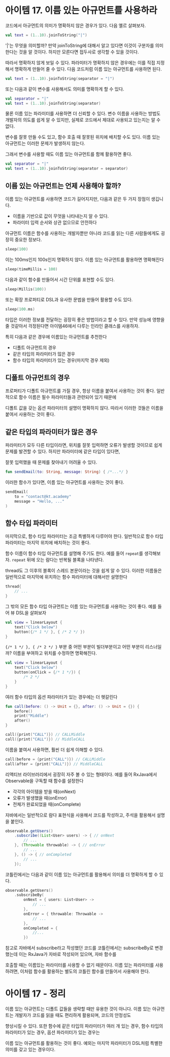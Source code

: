 # 아이템 17. 이름 있는 아규먼트를 사용하라

코드에서 아규먼트의 의미가 명확하지 않은 경우가 있다. 다음 옐르 살펴보자.

```kotlin
val text = (1..10).joinToString("|")
```
'|'는 무엇을 의미할까? 만약 joinToString에 대해서 알고 있다면 이것이 구분자를 의미한다는 것을 알 것이다. 하지만 모른다면 접두사로 생각할 수 있을 것이다.

따라서 명확하지 않게 보일 수 있다. 파라미터가 명확하지 않은 경우에는 이를 직접 지정해서 명확하게 만들어 줄 수 있다. 다음 코드처럼 이름 있는 아규먼트를 사용하면 된다.

```kotlin
val text = (1..10).joinToString(separator = "|")
```

또는 다음과 같이 변수를 사용해서도 의미를 명확하게 할 수 있다.

```kotlin
val separator = "|"
val text = (1..10).joinToString(separator)
```

물론 이름 있는 파라미터를 사용하면 더 신뢰할 수 있다. 변수 이름을 사용하는 방법도 개발자의 의도를 쉽게 알 수 있지만, 실제로 코드에서 제대로 사용되고 있는지는 알 수 없다.

변수를 잘못 만들 수도 있고, 함수 호출 때 잘못된 위치에 배치할 수도 있다. 이름 있는 아규먼트는 이러한 문제가 발생하지 않는다.

그래서 변수를 사용할 때도 이름 있는 아규먼트를 함께 활용하면 좋다.

```kotlin
val separator = "|"
val text = (1..10).joinToString(separator = separator)
```
## 이름 있는 아규먼트는 언제 사용해야 할까?

이름 있는 아규먼트를 사용하면 코드가 길어지지만, 다음과 같은 두 가지 장점이 생깁니다.

- 이름을 기반으로 값이 무엇을 나타내는지 알 수 있다. 
- 파라미터 입력 순서와 상관 없으므로 안전하다

아규먼트 이름은 함수를 사용하는 개발자뿐만 아니라 코드를 읽는 다른 사람들에게도 굉장히 중요한 정보다.

```kotlin
sleep(100)
```

이는 100ms인지 100s인지 명확하지 않다. 이름 있는 아규먼트를 활용하면 명확해진다

```kotlin
sleep(timeMillis = 100)
```

다음과 같이 함수를 만들어서 시간 단위를 표현할 수도 있다.

```kotlin
sleep(Millis(100))
```

또는 확장 프로퍼티로 DSL과 유사한 문법을 만들어 활용할 수도 있다.

```kotlin
sleep(100.ms)
```

타입은 이러한 정보를 전달하는 굉장히 좋은 방법이라고 할 수 있다. 만약 성능에 영향을 줄 것같아서 걱정된다면 아이템46에서 다루는 인라인 클래스를 사용하자.

특히 다음과 같은 경우에 이름있는 아규먼트를 추천한다
- 디폴트 아규먼트의 경우
- 같은 타입의 파라미터가 많은 경우
- 함수 타입의 파라미터가 있는 경우(마지막 경우 제외)

## 디폴트 아규먼트의 경우

프로퍼티가 디폴트 아규먼트를 가질 경우, 항상 이름을 붙여서 사용하는 것이 좋다. 일반적으로 함수 이름은 필수 파라미터들과 관련되어 있기 때문에 

디폴트 값을 갖는 옵션 파라미터의 설명이 명확하지 않다. 따라서 이러한 것들은 이름을 붙여서 사용하는 것이 좋다.

## 같은 타입의 파라미터가 많은 경우

파라미터가 모두 다른 타입이라면, 위치를 잘못 입력하면 오류가 발생할 것이므로 쉽게 문제를 발견할 수 있다. 하지만 파라미터에 같은 타입이 있다면,

잘못 입력했을 때 문제를 찾아내기 어려울 수 있다.

```kotlin
fun sendEmail(to: String, message: String) { /*...*/ }
```

이러한 함수가 있다면, 이름 있는 아규먼트를 사용하는 것이 좋다.

```kotlin
sendEmail(
    to = "contact@kt.academy"
    message = "Hello, ..."
)
```

## 함수 타입 파라미터

마지막으로, 함수 타입 파라미터는 조금 특별하게 다루어야 한다. 일반적으로 함수 타입 파라미터는 마지막 위치에 배치하는 것이 좋다.

함수 이름이 함수 타입 아규먼트를 설명해 주기도 한다. 예를 들어 `repeat`를 생각해보자. `repeat` 뒤에 오는 람다는 반복될 블록을 나타낸다.

thread도 그 이후의 블록이 스레드 본문이라는 것을 쉽게 알 수 있다. 이러한 이름들은 일반적으로 마지막에 위치하는 함수 파라미터에 대해서만 설명한다

```Kotlin
thread{
    // ...
}
```

그 밖의 모든 함수 타입 아규먼트는 이름 있는 아규먼트를 사용하는 것이 좋다. 예를 들어 뷰 DSL을 살펴보자

```kotlin
val view = linearLayout {
    text("Click below")
    button({/* 1 */ }, { /* 2 */ })
}
```

`{/* 1 */ }, { /* 2 */ }` 부분 중 어떤 부분이 빌더부분이고 어떤 부분이 리스너일까? 이름을 부여하고 위치를 수정하면 명확해진다.

```kotlin
val view = linearLayout {
    text("Click below")
    button(onClick = {/* 1 */}) {
        /* 2 */
    }
}
```

여러 함수 타입의 옵션 파라미터가 있는 경우에는 더 헷갈린다

```kotlin
fun call(before: () -> Unit = {}, after: () -> Unit = {}) {
    before()
    print("Middle")
    after()
}

call({print("CALL")}) // CALLMiddle
call({print("CALL")}) // MiddleCALL
```

이름을 붙여서 사용하면, 훨씬 더 쉽게 이해할 수 있다.

```kotlin
call(before = {print("CALL")}) // CALLMiddle
call(after = {print("CALL")}) // MiddleCALL
```

리액티브 라이브러리에서 굉장히 자주 볼 수 있는 형태이다. 예를 들어 RxJava에서 Observable을 구독할 때 함수를 설정한다
- 각각의 아이템을 받을 때(onNext)
- 오류가 발생했을 때(onError)
- 전체가 완료되었을 때(onComplete)

자바에서는 일반적으로 람다 표현식을 사용해서 코드를 작성하고, 주석을 활용해서 설명을 붙인다.

```java
observable.getUsers()
    .subscribe((List<User> users) -> { // onNext
        // ...
    }, (Throwable throwable) -> { // onError
        // ...
    }, () -> { // onCompleted
        // ...
    });
```

코틀린에서는 다음과 같이 이름 있는 아규먼트를 활용해서 의미를 더 명확하게 할 수 있다.

```kotlin
observable.getUsers()
    .subscribeBy(
        onNext = { users: List<User> ->
            // ...
        },
        onError = { throwable: Throwable ->
            // ...
        },
        onCompleted = {
            //...
        })
```

참고로 자바에서 subscribe라고 작성했던 코드를 코틀린에서는 subscribeBy로 변경했는데 이는 RxJava가 자바로 작성되어 있으며, 자바 함수를

호출할 때는 이름있는 파라미터를 사용할 수 없기 때문이다. 이름 있는 파라미터를 사용하려면, 이처럼 함수를 활용하는 별도의 코틀린 함수를 만들어서 사용해야 한다.


# 아이템 17 - 정리

이름 있는 아규먼트는 디폴트 값들을 생략할 때만 유용한 것이 아니다. 이름 있는 아규먼트는 개발자가 코드를 읽을 때도 편리하게 활용되며, 코드의 안정성도 

향상시킬 수 있다. 또한 함수에 같은 타입의 파라미터가 여러 개 있는 경우, 함수 타입의 파라미터가 있는 경우, 옵션 파라미터가 있는 경우는

이름 있는 아규먼트를 활용하는 것이 좋다. 예외는 마지막 파라미터가 DSL처럼 특별한 의미를 갖고 있는 경우이다.